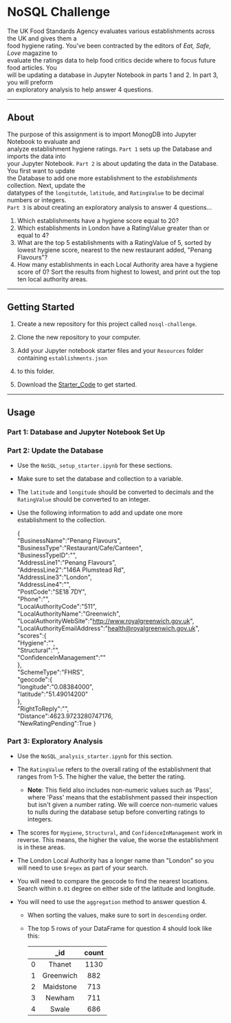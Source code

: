 # NoSQL Challenge

The UK Food Standards Agency evaluates various establishments across the UK and gives them a  
food hygiene rating. You've been contracted by the editors of *Eat, Safe, Love* magazine to  
evaluate the ratings data to help food critics decide where to focus future food articles. You  
will be updating a database in Jupyter Notebook in parts 1 and 2. In part 3, you will preform  
an exploratory analysis to help answer 4 questions.

---

## About

The purpose of this assignment is to import MonogDB into Jupyter Notebook to evaluate and  
analyze establishment hygiene ratings. `Part 1` sets up the Database and imports the data into  
your Jupyter Notebook. `Part 2` is about updating the data in the Database. You first want to update  
the Database to add one more establishment to the *establishments* collection. Next, update the  
datatypes of the `longitutde`, `latitude`, and `RatingValue` to be decimal numbers or integers.  
`Part 3` is about creating an exploratory analysis to answer 4 questions...  

  1. Which establishments have a hygiene score equal to 20?
  2. Which establishments in London have a RatingValue greater than or equal to 4?
  3. What are the top 5 establishments with a RatingValue of 5, sorted by lowest hygiene score, nearest
     to the new restaurant added, "Penang Flavours"?
  4. How many establishments in each Local Authority area have a hygiene score of 0? Sort the results
     from highest to lowest, and print out the top ten local authority areas.

---

## Getting Started

1. Create a new repository for this project called `nosql-challenge`.
2. Clone the new repository to your computer.
3. Add your Jupyter notebook starter files and your `Resources` folder containing `establishments.json`
4.  to this folder.

5.  Download the [Starter_Code](https://github.com/Kaileycar/nosql-challenge/files/12164812/Starter_Code.zip) to get started.

---

## Usage

### Part 1: Database and Jupyter Notebook Set Up  
### Part 2: Update the Database  

* Use the `NoSQL_setup_starter.ipynb` for these sections.
* Make sure to set the database and collection to a variable.
* The `latitude` and `longitude` should be converted to decimals and the `RatingValue` should be converted
  to an integer.
* Use the following information to add and update one more establishment to the collection.
  
  {  
    "BusinessName":"Penang Flavours",  
    "BusinessType":"Restaurant/Cafe/Canteen",  
    "BusinessTypeID":"",  
    "AddressLine1":"Penang Flavours",  
    "AddressLine2":"146A Plumstead Rd",  
    "AddressLine3":"London",  
    "AddressLine4":"",  
    "PostCode":"SE18 7DY",  
    "Phone":"",  
    "LocalAuthorityCode":"511",    
    "LocalAuthorityName":"Greenwich",    
    "LocalAuthorityWebSite":"http://www.royalgreenwich.gov.uk",    
    "LocalAuthorityEmailAddress":"health@royalgreenwich.gov.uk",    
    "scores":{    
        "Hygiene":"",    
        "Structural":"",    
        "ConfidenceInManagement":""    
    },    
    "SchemeType":"FHRS",    
    "geocode":{    
        "longitude":"0.08384000",    
        "latitude":"51.49014200"    
    },    
    "RightToReply":"",    
    "Distance":4623.9723280747176,    
    "NewRatingPending":True }    

### Part 3: Exploratory Analysis  

* Use the `NoSQL_analysis_starter.ipynb` for this section.
* The `RatingValue` refers to the overall rating of the establishment that ranges from 1-5.
  The higher the value, the better the rating.
  
    * **Note**: This field also includes non-numeric values such as 'Pass', where 'Pass' means
                that the establishment passed their inspection but isn't given a number rating.
                We will coerce non-numeric values to nulls during the database setup before
                converting ratings to integers.

* The scores for `Hygiene`, `Structural`, and `ConfidenceInManagement` work in reverse. This means,
  the higher the value, the worse the establishment is in these areas.
* The London Local Authority has a longer name than "London" so you will need to use `$regex` as part of your search.
* You will need to compare the geocode to find the nearest locations. Search within `0.01` degree on either side
  of the latitude and longitude.
* You will need to use the `aggregation` method to answer question 4.
    * When sorting the values, make sure to sort in `descending` order.  
    * The top 5 rows of your DataFrame for question 4 should look like this:
 
      |          | **_id**      |**count**      |
      |:--------:|:------------:|:-------------:|
      | 0        | Thanet       | 1130          |
      | 1        | Greenwich    | 882           |
      | 2        | Maidstone    | 713           |
      | 3        | Newham       | 711           |
      | 4        | Swale        | 686           |



